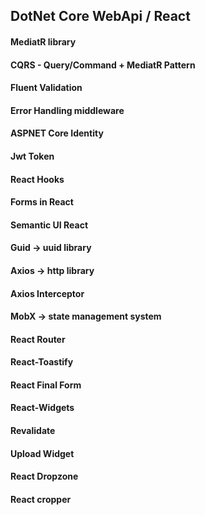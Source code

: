 ## DotNet Core WebApi / React

#### MediatR library
#### CQRS - Query/Command + MediatR Pattern
#### Fluent Validation
#### Error Handling middleware
#### ASPNET Core Identity
#### Jwt Token
#### React Hooks 
#### Forms in React 
#### Semantic UI React
#### Guid -> uuid library
#### Axios -> http library 
#### Axios Interceptor
#### MobX -> state management system
#### React Router
#### React-Toastify
#### React Final Form 
#### React-Widgets 
#### Revalidate
#### Upload Widget
#### React Dropzone
#### React cropper


